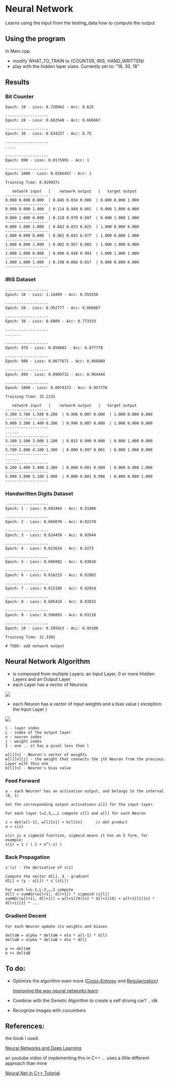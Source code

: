 # Neural Network
Learns using the input from the testing_data how to compute the output

## Using the program

In Main.cpp

* modify WHAT_TO_TRAIN to {COUNTER, IRIS, HAND_WRITTEN}
* play with the hidden layer sizes. Currently set to: "18, 30, 18"

## Results

### Bit Counter
```
Epoch: 10 - Loss: 0.720942 - Acc: 0.625

-------------------
Epoch: 20 - Loss: 0.682548 - Acc: 0.666667

-------------------
Epoch: 30 - Loss: 0.634227 - Acc: 0.75

-------------------
.....

-------------------
Epoch: 990 - Loss: 0.0175991 - Acc: 1

-------------------
Epoch: 1000 - Loss: 0.0166457 - Acc: 1

Training Time: 0.919937s

   network input   |    network output   |   target output
-------------------
0.000 0.000 0.000  | 0.045 0.034 0.988  | 0.000 0.000 1.000
-------------------
0.000 0.000 1.000  | 0.114 0.948 0.001  | 0.000 1.000 0.000
-------------------
0.000 1.000 0.000  | 0.119 0.979 0.997  | 0.000 1.000 1.000
-------------------
0.000 1.000 1.000  | 0.842 0.033 0.025  | 1.000 0.000 0.000
-------------------
1.000 0.000 0.000  | 0.981 0.043 0.977  | 1.000 0.000 1.000
-------------------
1.000 0.000 1.000  | 0.902 0.957 0.003  | 1.000 1.000 0.000
-------------------
1.000 1.000 0.000  | 0.896 0.938 0.993  | 1.000 1.000 1.000
-------------------
1.000 1.000 1.000  | 0.198 0.066 0.017  | 0.000 0.000 0.000
-------------------
```

### IRIS Dataset

```
-------------------
Epoch: 10 - Loss: 1.14499 - Acc: 0.555556

-------------------
Epoch: 20 - Loss: 0.952777 - Acc: 0.666667

-------------------
Epoch: 30 - Loss: 0.6809 - Acc: 0.773333

-------------------
.......

-------------------
Epoch: 970 - Loss: 0.050682 - Acc: 0.977778

-------------------
Epoch: 980 - Loss: 0.0677671 - Acc: 0.968889

-------------------
Epoch: 990 - Loss: 0.0909732 - Acc: 0.964444

-------------------
Epoch: 1000 - Loss: 0.0974372 - Acc: 0.957778

Training Time: 15.2231

   network input   |    network output   |   target output
-------------------
5.300 3.700 1.500 0.200  | 0.996 0.007 0.000  | 1.000 0.000 0.000
-------------------
5.000 3.300 1.400 0.200  | 0.996 0.007 0.000  | 1.000 0.000 0.000
-------------------
......
-------------------
5.100 2.500 3.000 1.100  | 0.015 0.999 0.000  | 0.000 1.000 0.000
-------------------
5.700 2.800 4.100 1.300  | 0.000 0.997 0.001  | 0.000 1.000 0.000
-------------------
......
-------------------
6.200 3.400 5.400 2.300  | 0.000 0.001 0.999  | 0.000 0.000 1.000
-------------------
5.900 3.000 5.100 1.800  | 0.000 0.001 0.998  | 0.000 0.000 1.000
-------------------
```

### Handwritten Digits Dataset

```
-------------------
Epoch: 1 - Loss: 0.693464 - Acc: 0.91906

-------------------
Epoch: 2 - Loss: 0.669076 - Acc: 0.92278

-------------------
Epoch: 3 - Loss: 0.624458 - Acc: 0.92644

-------------------
Epoch: 4 - Loss: 0.621624 - Acc: 0.9273

-------------------
Epoch: 5 - Loss: 0.606982 - Acc: 0.93016

-------------------
Epoch: 6 - Loss: 0.616215 - Acc: 0.92882

-------------------
Epoch: 7 - Loss: 0.615188 - Acc: 0.92914

-------------------
Epoch: 8 - Loss: 0.605424 - Acc: 0.93032

-------------------
Epoch: 9 - Loss: 0.596893 - Acc: 0.93118

-------------------
Epoch: 10 - Loss: 0.595913 - Acc: 0.93108

Training Time: 31.3381

# TODO: add network output
```

## Neural Network Algorithm
* is composed from multiple Layers: an Input Layer, 0 or more Hidden Layers and an Output Layer
* each Layer has a vector of Neurons

![](https://github.com/victorlaurentiu/Neural_Network/blob/master/Resources/NeuralNetwork.PNG)

* each Neuron has a vector of input weights and a bias value ( exception: the Input Layer )

![](https://github.com/victorlaurentiu/Neural_Network/blob/master/Resources/Neuron.PNG)

```
l - layer index
L - index of the output layer
n - neuron index
j - weight index
1 - one .. it has a pixel less than l

w[l][n] - Neuron's vector of weights
w[l][n][j] - the weight that connects the jth Neuron from the previous Layer with this one
b[l][n] - Neuron's bias value
```

### Feed Forward
```
a - each Neuron* has an activation output, and belongs to the interval (0, 1)

Set the corresponding output activations a[1] for the input layer.

For each layer l=2,3,…,L compute z[l] and a[l] for each Neuron

z = dot(a[l-1], w[l][n]) + b[l][n]		// dot product
a = s(z)

s(z) is a sigmoid function, sigmoid means it has an S form, for example:
s(z) = 1 / ( 1 + e^(-z) )
```

### Back Propagation
```
s'(z) - the derivative of s(z)

Compute the vector d[L], d - gradient
d[L] = (y - a[L]) * s'(z[L])

For each l=L-1,L-2,…,2 compute
d[l] = sumWGr(w[l+1], d[l+1]) * sigmoid'(z[l])
sumWGr(w[l+1], d[l+1]) = w[l+1][0][n] * d[l+1][0] + w[l+1][1][n] * d[l+1][1] * ...  
```

### Gradient Decent
```
For each Neuron update its weights and biases

deltaW = alpha * deltaW + eta * a[l-1] * d[l]
deltaB = alpha * deltaB + eta * d[l]

w += deltaW
b += deltaB
```

## To do:

* Optimize the algorithm even more ([Cross-Entropy](http://neuralnetworksanddeeplearning.com/chap3.html#the_cross-entropy_cost_function) and [Regularization](http://neuralnetworksanddeeplearning.com/chap3.html#regularization))

	[Improving the way neural networks learn](http://neuralnetworksanddeeplearning.com/chap3.html)
* Combine with the Genetic Algorithm to create a self driving car? .. idk
* Recognize images with cucumbers


## References:
the book I used:

[Neural Networks and Deep Learning](http://neuralnetworksanddeeplearning.com/index.html)

an youtube video of implementing this in C++ ... uses a little different approach than mine

[Neural Net in C++ Tutorial](https://www.youtube.com/watch?v=KkwX7FkLfug)
